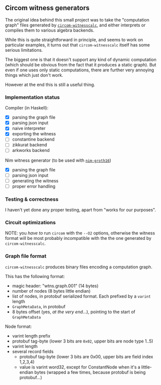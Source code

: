 
Circom witness generators
-------------------------

The original idea behind this small project was to take the "computation graph" 
files generated by  [`circom-witnesscalc`](https://github.com/iden3/circom-witnesscalc),
and either interprets or compiles them to various algebra backends.

While this is quite straightforward in principle, and seems to work on particular
examples, it turns out that `circom-witnesscalc` itself has some serious limitations.

The biggest one is that it doesn't support any kind of dynamic computation (which should 
be obvious from the fact that it produces a static graph). But even if one uses only 
static computations, there are further very annoying things which just don't work.

However at the end this is still a useful thing.

### Implementation status

Compiler (in Haskell):

- [x] parsing the graph file
- [x] parsing json input
- [x] naive interpreter
- [x] exporting the witness
- [ ] constantine backend
- [ ] zikkurat backend
- [ ] arkworks backend

Nim witness generator (to be used with [`nim-groth16`](https://github.com/codex-storage/nim-groth16))

- [x] parsing the graph file
- [ ] parsing json input
- [ ] generating the witness
- [ ] proper error handling

### Testing & correctness

I haven't yet done any proper testing, apart from "works for our purposes".

### Circuit optimizations

NOTE: you _have to_ run `circom` with the `--O2` options, otherwise the 
witness format will be most probably incompatible with the the one generated
by `circom-witnesscalc`.

### Graph file format

`circom-witnesscalc` produces binary files encoding a computation graph.

This has the following format:

- magic header: "wtns.graph.001" (14 bytes)
- number of nodes (8 bytes little endian)
- list of nodes, in protobuf serialized format. Each prefixed by a `varint` length
- `GraphMetaData`, in protobuf 
- 8 bytes offset (yes, _at the very end_...), pointing to the start of `GraphMetaData`

Node format:

- varint length prefix
- protobuf tag-byte (lower 3 bits are `0x02`, upper bits are node type 1..5)
- varint length 
- several record fields
    - protobuf tag-byte (lower 3 bits are 0x00, upper bits are field index 1,2,3,4)
    - value is varint word32, except for ConstantNode when it's a little-endian bytes
      (wrapped a few times, because protobuf is being protobuf...)
